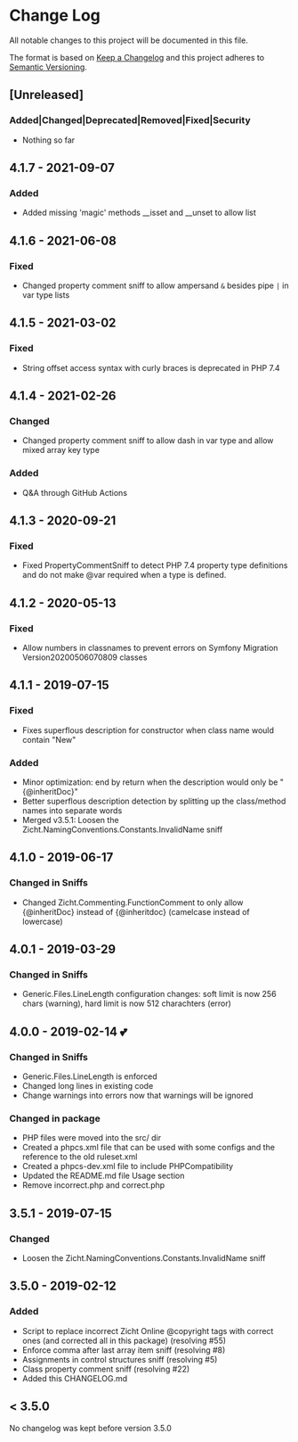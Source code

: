 # Change Log
All notable changes to this project will be documented in this file.

The format is based on [Keep a Changelog](http://keepachangelog.com/)
and this project adheres to [Semantic Versioning](http://semver.org/).

## [Unreleased]
### Added|Changed|Deprecated|Removed|Fixed|Security
- Nothing so far

## 4.1.7 - 2021-09-07
### Added
- Added missing 'magic' methods __isset and __unset to allow list

## 4.1.6 - 2021-06-08
### Fixed
- Changed property comment sniff to allow ampersand `&` besides pipe `|` in var type lists

## 4.1.5 - 2021-03-02
### Fixed
- String offset access syntax with curly braces is deprecated in PHP 7.4

## 4.1.4 - 2021-02-26
### Changed
- Changed property comment sniff to allow dash in var type and allow mixed array key type
### Added
- Q&A through GitHub Actions

## 4.1.3 - 2020-09-21
### Fixed
- Fixed PropertyCommentSniff to detect PHP 7.4 property type definitions and do not make @var required
  when a type is defined.

## 4.1.2 - 2020-05-13
### Fixed
- Allow numbers in classnames to prevent errors on Symfony Migration Version20200506070809 classes

## 4.1.1 - 2019-07-15
### Fixed
- Fixes superflous description for constructor when class name would contain "New"
### Added
- Minor optimization: end by return when the description would only be "{@inheritDoc}"
- Better superflous description detection by splitting up the class/method names into separate words
- Merged v3.5.1: Loosen the Zicht.NamingConventions.Constants.InvalidName sniff

## 4.1.0 - 2019-06-17
### Changed in Sniffs
- Changed Zicht.Commenting.FunctionComment to only allow {@inheritDoc} instead
  of {@inheritdoc} (camelcase instead of lowercase)

## 4.0.1 - 2019-03-29
### Changed in Sniffs
- Generic.Files.LineLength configuration changes: soft limit is now 256 chars
  (warning), hard limit is now 512 charachters (error)

## 4.0.0 - 2019-02-14 💕
### Changed in Sniffs
- Generic.Files.LineLength is enforced
- Changed long lines in existing code
- Change warnings into errors now that warnings will be ignored
### Changed in package
- PHP files were moved into the src/ dir
- Created a phpcs.xml file that can be used with some configs and the
  reference to the old ruleset.xml
- Created a phpcs-dev.xml file to include PHPCompatibility
- Updated the README.md file Usage section
- Remove incorrect.php and correct.php

## 3.5.1 - 2019-07-15
### Changed
- Loosen the Zicht.NamingConventions.Constants.InvalidName sniff

## 3.5.0 - 2019-02-12
### Added
- Script to replace incorrect Zicht Online @copyright tags with correct ones
  (and corrected all in this package) (resolving #55)
- Enforce comma after last array item sniff (resolving #8)
- Assignments in control structures sniff (resolving #5)
- Class property comment sniff (resolving #22)
- Added this CHANGELOG.md

## < 3.5.0
No changelog was kept before version 3.5.0

